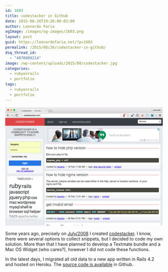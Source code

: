 ```yaml
---
id: 1603
title: codestacker in Github
date: 2015-08-26T19:26:00-03:00
author: Leonardo Faria
ogImage: /images/og-images/1603.png
layout: post
guid: https://leonardofaria.net/?p=1603
permalink: /2015/08/26/codestacker-in-github/
dsq_thread_id:
  - "4070089214"
image: /wp-content/uploads/2015/08/codestacker.jpg
categories:
  - rubyonrails
  - portfolio
tags:
  - rubyonrails
  - portfolio
---
```


![codestacker](/wp-content/uploads/2015/08/codestacker.jpg)

Some years ago, precisely on [July/2008](https://leonardofaria.net/2008/07/02/nasceu-codestackercom/) I created [codestacker](http://codestacker.com). I know, there were several options to collect snippets, but I decided to code my own solution. More than that I have planned to develop a Textmate bundle and a Mac OS Widget (who cares?), however I did not code these functions.

In the latest days, I migrated all old data to a new app written in Rails 4.2 and hosted on Heroku. The [source code is available](http://github.com/leonardofaria/codestacker) in Github.
